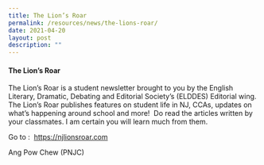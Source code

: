 ```yaml
---
title: The Lion’s Roar
permalink: /resources/news/the-lions-roar/
date: 2021-04-20
layout: post
description: ""
---
```

#### The Lion’s Roar

The Lion’s Roar is a student newsletter brought to you by the English Literary, Dramatic, Debating and Editorial Society’s (ELDDES) Editorial wing. The Lion’s Roar publishes features on student life in NJ, CCAs, updates on what’s happening around school and more!  Do read the articles written by your classmates. I am certain you will learn much from them.

Go to :  https://njlionsroar.com

Ang Pow Chew (PNJC)